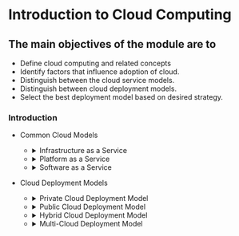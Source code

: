 # Introduction to Cloud Computing

## The main objectives of the module are to
 - Define cloud computing and related concepts
 - Identify factors that influence adoption of cloud.
 - Distinguish between the cloud service models.
 - Distinguish between cloud deployment models.
 - Select the best deployment model based on desired strategy.

### Introduction
 - Common Cloud Models
   - <details>
        <summary>Infrastructure as a Service</summary>
        <img src="./images/iaas.png"
            alt="Infrastructure as a Service"
            width="250" height="150">
     </details>
   - <details>
        <summary>Platform as a Service</summary>
        <img src="./images/paas.png"
            alt="Platform as a Service"
            width="250" height="150">
     </details>
   - <details>
        <summary>Software as a Service</summary>
        <img src="./images/saas.png"
            alt="Software as a Service"
            width="250" height="150">
     </details>

- Cloud Deployment Models
  - <details>
        <summary>Private Cloud Deployment Model</summary>
        <img src="./images/privateCloudDeploymentModel.png"
             alt="Private Cloud Deployment Model"
             width="250" height="150"> 
    </details>
  - <details>
        <summary>Public Cloud Deployment Model</summary>
        <img src="./images/publicCloudDeploymentModel.png"
             alt="Public Cloud Deployment Model"
             width="250" height="150"> 
    </details>
  - <details>
        <summary>Hybrid Cloud Deployment Model</summary>
        <img src="./images/hybridCloudDeploymentModel.png"
             alt="Hybrid Cloud Deployment Model"
             width="250" height="150"> 
    </details>
  - <details>
        <summary>Multi-Cloud Deployment Model</summary>
        <img src="./images/multiCloudDeploymentModel.png"
             alt="Multi-Cloud Deployment Model"
             width="250" height="150"> 
    </details>

